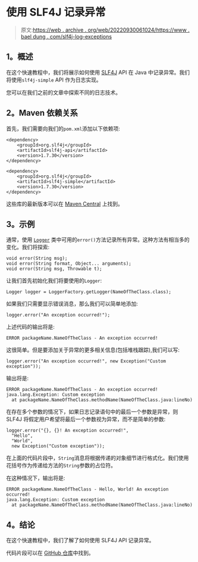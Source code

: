 # 使用 SLF4J 记录异常

> 原文:[https://web . archive . org/web/20220930061024/https://www . bael dung . com/slf4j-log-exceptions](https://web.archive.org/web/20220930061024/https://www.baeldung.com/slf4j-log-exceptions)

## **1。概述**

在这个快速教程中，我们将展示如何使用 [SLF4J](https://web.archive.org/web/20221026123202/https://www.slf4j.org/) API 在 Java 中记录异常。我们将使用`slf4j-simple` API 作为日志实现。

您可以在我们之前的文章中探索不同的日志技术。

## **2。Maven 依赖关系**

首先，我们需要向我们的`pom.xml`添加以下依赖项:

```
<dependency>                             
    <groupId>org.slf4j</groupId>         
    <artifactId>slf4j-api</artifactId>   
    <version>1.7.30</version>  
</dependency> 

<dependency>                             
    <groupId>org.slf4j</groupId>         
    <artifactId>slf4j-simple</artifactId>
    <version>1.7.30</version>  
</dependency>
```

这些库的最新版本可以在 [Maven Central](https://web.archive.org/web/20221026123202/https://search.maven.org/classic/#search%7Cga%7C1%7Cg%3A%22org.slf4j%22%20AND%20(a%3A%22slf4j-api%22%20OR%20a%3A%22slf4j-simple%22)) 上找到。

## **3。示例**

通常，使用 [`Logger`](https://web.archive.org/web/20221026123202/https://static.javadoc.io/org.slf4j/slf4j-api/1.7.25/org/slf4j/Logger.html) 类中可用的`error()`方法记录所有异常。这种方法有相当多的变化。我们将探索:

```
void error(String msg);
void error(String format, Object... arguments);
void error(String msg, Throwable t);
```

让我们首先初始化我们将要使用的`Logger`:

```
Logger logger = LoggerFactory.getLogger(NameOfTheClass.class);
```

如果我们只需要显示错误消息，那么我们可以简单地添加:

```
logger.error("An exception occurred!");
```

上述代码的输出将是:

```
ERROR packageName.NameOfTheClass - An exception occurred!
```

这很简单。但是要添加关于异常的更多相关信息(包括堆栈跟踪),我们可以写:

```
logger.error("An exception occurred!", new Exception("Custom exception"));
```

输出将是:

```
ERROR packageName.NameOfTheClass - An exception occurred!
java.lang.Exception: Custom exception
  at packageName.NameOfTheClass.methodName(NameOfTheClass.java:lineNo)
```

在存在多个参数的情况下，如果日志记录语句中的最后一个参数是异常，则 SLF4J 将假定用户希望将最后一个参数视为异常，而不是简单的参数:

```
logger.error("{}, {}! An exception occurred!", 
  "Hello", 
  "World", 
  new Exception("Custom exception"));
```

在上面的代码片段中，`String`消息将根据传递的对象细节进行格式化。我们使用花括号作为传递给方法的`String`参数的占位符。

在这种情况下，输出将是:

```
ERROR packageName.NameOfTheClass - Hello, World! An exception occurred!
java.lang.Exception: Custom exception 
  at packageName.NameOfTheClass.methodName(NameOfTheClass.java:lineNo)
```

## **4。结论**

在这个快速教程中，我们了解了如何使用 SLF4J API 记录异常。

代码片段可以在 [GitHub 仓库](https://web.archive.org/web/20221026123202/https://github.com/eugenp/tutorials/tree/master/logging-modules/log4j)中找到。